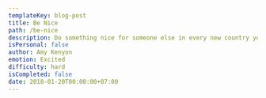 ```yaml
---
templateKey: blog-post
title: Be Nice
path: /be-nice
description: Do something nice for someone else in every new country you visit
isPersonal: false
author: Amy Kenyon
emotion: Excited
difficulty: hard
isCompleted: false
date: 2018-01-20T00:00:00+07:00
---
```


